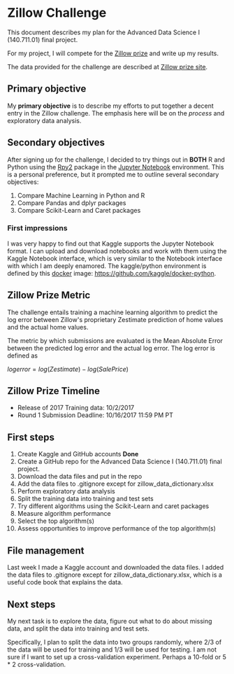 # Zillow Challenge

This  document describes my plan for the Advanced Data Science I (140.711.01) final project.

For my project, I will compete for the [Zillow prize](https://www.zillow.com/promo/Zillow-prize/) and write up my results.

The data provided for the challenge are described at [Zillow prize site](https://www.zillow.com/promo/Zillow-prize/data).

## Primary objective
My **primary objective** is to describe my efforts to put together a decent entry in the Zillow challenge. The emphasis here will be on the *process* and exploratory data analysis.

## Secondary objectives
After signing up for the challenge, I decided to try things out in **BOTH** R and Python using the [Rpy2](https://rpy2.readthedocs.io) package in the [Jupyter Notebook](http://jupyter-notebook-beginner-guide.readthedocs.io/en/latest/what_is_jupyter.html) environment. This is a personal preference, but it prompted me to outline several secondary objectives:

1. Compare Machine Learning in Python and R
2. Compare Pandas and dplyr packages
3. Compare Scikit-Learn and Caret packages

<!--The Secondary Objectives are incloded in Table 1 below.

### Table 1.
|Subject    <td colspan="2"> <center> Comparison Area </center> </td> |
|:------------:|:---:|:---------:|
|    **Language**    |  Python   | R         |
|    **Wrangling**    | Pandas | dplyr     |
| **Machine Learning** | Scikit-Learn | Caret     |
|     **IDE**         | JupyterLab    | RStudio   |
|     **File type**    |  ipynb  | [R Markdown](http://rmarkdown.rstudio.com) | -->

### First impressions
I was very happy to find out that Kaggle supports the Jupyter Notebook format. I can upload and download notebooks and work with them using the Kaggle Notebook interface, which is very similar to the Notebook interface with which I am deeply enamored. The kaggle/python environment is defined by this [docker](https://www.docker.com/) image: https://github.com/kaggle/docker-python.


Zillow Prize Metric
-----------------------------
The challenge entails training a machine learning algorithm to predict the log error between Zillow's proprietary Zestimate prediction of home values and the actual home values.

The metric by which submissions are evaluated is the Mean Absolute Error between the predicted log error and the actual log error. The log error is defined as

$logerror=log(Zestimate)−log(SalePrice)$

Zillow Prize Timeline
----------------------------
- Release of 2017 Training data: 10/2/2017
- Round 1 Submission Deadline: 10/16/2017 11:59 PM PT

First steps
--------------
1. Create Kaggle and GitHub accounts **Done**
2. Create a GitHub repo for the Advanced Data Science I (140.711.01) final project.
3. Download the data files and put in the repo
4. Add the data files to .gitignore except for zillow_data_dictionary.xlsx
5. Perform exploratory data analysis
5. Split the training data into training and test sets
6. Try different algorithms using the Scikit-Learn and caret packages
7. Measure algorithm performance
7. Select the top algorithm(s)
8. Assess opportunities to improve performance of the top algorithm(s)


File management
------------
Last week I made a Kaggle account and downloaded the data files. I added the data files to .gitignore except for zillow_data_dictionary.xlsx, which is a useful code book that explains the data.

Next steps
---------
My next task is to explore the data, figure out what to do about missing data, and split the data into training and test sets.

Specifically, I plan to split the data into two groups
randomly, where 2/3 of the data will be used for training and 1/3 will be used for testing. I am not sure if I want to set up a cross-validation experiment. Perhaps a 10-fold or 5 * 2 cross-validation.
